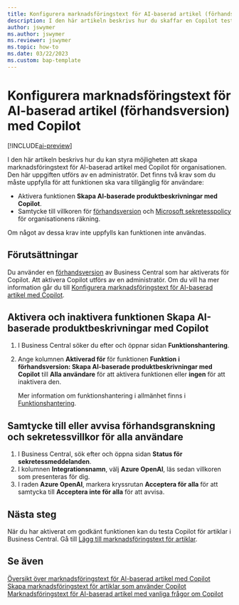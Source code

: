 ```yaml
---
title: Konfigurera marknadsföringstext för AI-baserad artikel (förhandsversion) med Copilot
description: I den här artikeln beskrivs hur du skaffar en Copilot testversion av Business Central och aktiverar Copilot för en miljö
author: jswymer
ms.author: jswymer
ms.reviewer: jswymer
ms.topic: how-to
ms.date: 03/22/2023
ms.custom: bap-template
---
```


# Konfigurera marknadsföringstext för AI-baserad artikel (förhandsversion) med Copilot

[!INCLUDE[ai-preview](includes/ai-preview.md)]

I den här artikeln beskrivs hur du kan styra möjligheten att skapa marknadsföringstext för AI-baserad artikel med Copilot för organisationen. Den här uppgiften utförs av en administratör. Det finns två krav som du måste uppfylla för att funktionen ska vara tillgänglig för användare:

- Aktivera funktionen **Skapa AI-baserade produktbeskrivningar med Copilot**.
- Samtycke till villkoren för [förhandsversion](https://dynamics.microsoft.com/legaldocs/supp-dynamics365-preview/) och [Microsoft sekretesspolicy](https://go.microsoft.com/fwlink/?LinkId=521839) för organisationens räkning.

Om något av dessa krav inte uppfylls kan funktionen inte användas.

## Förutsättningar

Du använder en [förhandsversion](ai-preview-getstarted.md) av Business Central som har aktiverats för Copilot. Att aktivera Copilot utförs av en administratör. Om du vill ha mer information går du till [Konfigurera marknadsföringstext för AI-baserad artikel med Copilot](enable-ai.md).

## Aktivera och inaktivera funktionen Skapa AI-baserade produktbeskrivningar med Copilot

1. I Business Central söker du efter och öppnar sidan **Funktionshantering**.
2. Ange kolumnen **Aktiverad för** för funktionen **Funktion i förhandsversion: Skapa AI-baserade produktbeskrivningar med Copilot** till **Alla användare** för att aktivera funktionen eller **ingen** för att inaktivera den.

   Mer information om funktionshantering i allmänhet finns i [Funktionshantering](/dynamics365/business-central/dev-itpro/administration/feature-management).

## Samtycke till eller avvisa förhandsgranskning och sekretessvillkor för alla användare

1. I Business Central, sök efter och öppna sidan **Status för sekretessmeddelanden**.
2. I kolumnen **Integrationsnamn**, välj **Azure OpenAI**, läs sedan villkoren som presenteras för dig.
3. I raden **Azure OpenAI**, markera kryssrutan **Acceptera för alla** för att samtycka till **Acceptera inte för alla** för att avvisa.

## Nästa steg

När du har aktiverat om godkänt funktionen kan du testa Copilot för artiklar i Business Central. Gå till [Lägg till marknadsföringstext för artiklar](item-marketing-text.md).  

## Se även

[Översikt över marknadsföringstext för AI-baserad artikel med Copilot](ai-overview.md)  
[Skapa marknadsföringstext för artiklar som använder Copilot](item-marketing-text.md)  
[Marknadsföringstext för AI-baserad artikel med vanliga frågor om Copilot](ai-faq.md)  